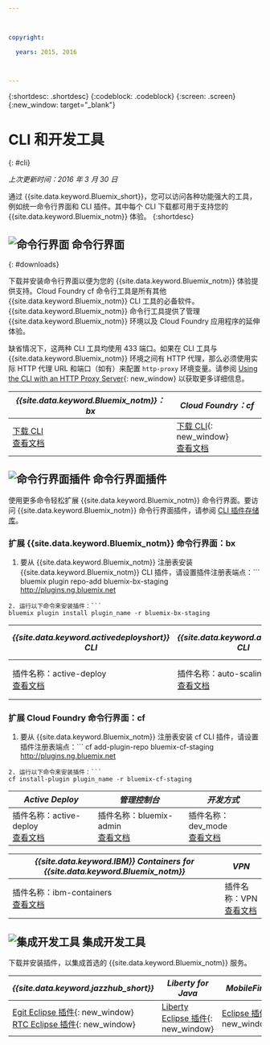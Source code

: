 ```yaml
---

 

copyright:

  years: 2015, 2016

 

---
```


{:shortdesc: .shortdesc}
{:codeblock: .codeblock}
{:screen: .screen}
{:new_window: target="_blank"}

# CLI 和开发工具
{: #cli}

*上次更新时间：2016 年 3 月 30 日*

通过 {{site.data.keyword.Bluemix_short}}，您可以访问各种功能强大的工具，例如统一命令行界面和 CLI 插件。其中每个 CLI 下载都可用于支持您的 {{site.data.keyword.Bluemix_notm}} 体验。
{:shortdesc}

## ![命令行界面](./images/CLI.svg) 命令行界面
{: #downloads}

下载并安装命令行界面以便为您的 {{site.data.keyword.Bluemix_notm}} 体验提供支持。Cloud Foundry cf 命令行工具是所有其他 {{site.data.keyword.Bluemix_notm}} CLI 工具的必备软件。{{site.data.keyword.Bluemix_notm}} 命令行工具提供了管理 {{site.data.keyword.Bluemix_notm}} 环境以及 Cloud Foundry 应用程序的延伸体验。


缺省情况下，这两种 CLI 工具均使用 433 端口。如果在 CLI 工具与 {{site.data.keyword.Bluemix_notm}} 环境之间有 HTTP 代理，那么必须使用实际 HTTP 代理 URL 和端口（如有）来配置 `http-proxy` 环境变量。请参阅 [Using the CLI with an HTTP Proxy Server](http://docs.cloudfoundry.org/cf-cli/http-proxy.html){: new_window} 以获取更多详细信息。


| *{{site.data.keyword.Bluemix_notm}}：bx* | *Cloud Foundry：cf* |
|---------------------|---------------|
| [下载 CLI](http://clis.ng.bluemix.net/)<br> [查看文档](./reference/bluemix_cli/index.html)|  [下载 CLI](https://github.com/cloudfoundry/cli/releases){: new_window}<br> [查看文档](./reference/cfcommands/index.html) |


## ![命令行界面插件](./images/CLI_Plugin.svg) 命令行界面插件

使用更多命令轻松扩展 {{site.data.keyword.Bluemix_notm}} 命令行界面。要访问 {{site.data.keyword.Bluemix_notm}} 命令行界面插件，请参阅 [ CLI 插件存储库](http://plugins.ng.bluemix.net/)。

### 扩展 {{site.data.keyword.Bluemix_notm}} 命令行界面：bx

1. 要从 {{site.data.keyword.Bluemix_notm}} 注册表安装 {{site.data.keyword.Bluemix_notm}} CLI 插件，请设置插件注册表端点：```
bluemix plugin repo-add bluemix-bx-staging http://plugins.ng.bluemix.net
```
2. 运行以下命令来安装插件：```
bluemix plugin install plugin_name -r bluemix-bx-staging
```

| *{{site.data.keyword.activedeployshort}} CLI* | *{{site.data.keyword.autoscaling}} CLI* | *Network Security Groups* |
|-----|-----|-----|
| 插件名称：active-deploy<br> [查看文档](../services/ActiveDeploy/cli.html#cli) | 插件名称：auto-scaling<br> [查看文档](./plugins/auto-scaling/index.html) |  插件名称：nsg<br> [查看文档](./plugins/networksecuritygroups/index.html)  |


### 扩展 Cloud Foundry 命令行界面：cf

1. 要从 {{site.data.keyword.Bluemix_notm}} 注册表安装 cf CLI 插件，请设置插件注册表端点：```
cf add-plugin-repo bluemix-cf-staging http://plugins.ng.bluemix.net
```
2. 运行以下命令来安装插件：```
cf install-plugin plugin_name -r bluemix-cf-staging
```

| *Active Deploy* | *管理控制台* | *开发方式* |
|-----------------|-----------------|-----------------|
| 插件名称：active-deploy<br>  [查看文档](../services/ActiveDeploy/cli.html#cli) |  插件名称：bluemix-admin<br> [查看文档](../cli/plugins/bluemix_admin/index.html) | 插件名称：dev_mode<br> [查看文档](./plugins/dev_mode/index.html) |

| *{{site.data.keyword.IBM}} Containers for {{site.data.keyword.Bluemix_notm}}* | *VPN* |
|-----------------|-----------------|
| 插件名称：ibm-containers<br> [查看文档](https://www.{DomainName}/docs/containers/container_cli_cfic.html#container_cli_cfic) | 插件名称：VPN<br> [查看文档](./plugins/vpn/index.html) |

<!-- View docs link for bluemix-admin plug-in cannot go live until December time frame. Check in with Michelle -->


## ![集成开发工具](./images/Integrated_Dev_Tools.svg) 集成开发工具

下载并安装插件，以集成首选的 {{site.data.keyword.Bluemix_notm}} 服务。

| *{{site.data.keyword.jazzhub_short}}* | *Liberty for Java* | *MobileFirst* | *{{site.data.keyword.rules_short}}* |
|-------------|----------|----------|----------|
| [Egit Eclipse 插件](https://hub.jazz.net/docs/reference/gitclient/#eclipse_using_egit){: new_window}<br> [RTC Eclipse 插件](https://hub.jazz.net/docs/reference/gitclient/#eclipse_using_rtc){: new_window} | [Liberty Eclipse 插件](https://developer.ibm.com/wasdev/downloads/liberty-profile-using-eclipse/){: new_window} | [Eclipse 插件](https://marketplace.eclipse.org/content/ibm-mobilefirst-platform-studio){: new_window} | [Rules Designer Eclipse 插件](../services/rules/index.html#rulov002) |

